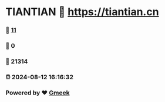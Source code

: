 # TIANTIAN :link: https://tiantian.cn 
### :page_facing_up: [11](https://tiantian.cn/tag.html) 
### :speech_balloon: 0 
### :hibiscus: 21314 
### :alarm_clock: 2024-08-12 16:16:32 
### Powered by :heart: [Gmeek](https://github.com/Meekdai/Gmeek)

